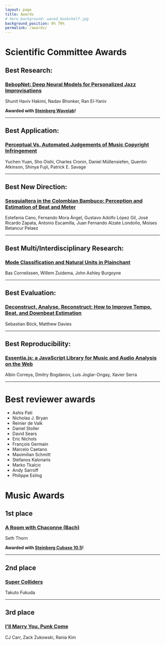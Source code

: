 ```yaml
---
layout: page
title: Awards
# hero_background: waved_bookshelf.jpg
background_position: 0% 70%
permalink: /awards/
---
```


# Scientific Committee Awards

## Best Research:
### [BebopNet: Deep Neural Models for Personalized Jazz Improvisations](https://program.ismir2020.net/poster_6-08.html)

Shunit Haviv Hakimi, Nadav Bhonker, Ran El-Yaniv 

**Awarded with [Steinberg Wavelab](https://new.steinberg.net/wavelab/)!**

--- 

## Best Application:

### [Perceptual Vs. Automated Judgements of Music Copyright Infringement ](https://program.ismir2020.net/poster_1-02.html)

Yuchen Yuan, Sho Oishi, Charles Cronin, Daniel Müllensiefen, Quentin Atkinson, Shinya Fujii, Patrick E. Savage 

---

## Best New Direction: 
### [Sesquialtera in the Colombian Bambuco: Perception and Estimation of Beat and Meter](https://program.ismir2020.net/poster_3-11.html)

Estefania Cano, Fernando Mora Ángel, Gustavo Adolfo López Gil, José Ricardo Zapata, Antonio Escamilla, Juan Fernando Alzate Londoño, Moises Betancur Pelaez 

---

## Best Multi/Interdisciplinary Research:
### [Mode Classification and Natural Units in Plainchant](https://program.ismir2020.net/poster_6-13.html)

Bas Cornelissen, Willem Zuidema, John Ashley Burgoyne 
 
---

## Best Evaluation: 
### [Deconstruct, Analyse, Reconstruct: How to Improve Tempo, Beat, and Downbeat Estimation](https://program.ismir2020.net/poster_4-14.html)

Sebastian Böck, Matthew Davies 
 
---

## Best Reproducibility: 
### [Essentia.js: a JavaScript Library for Music and Audio Analysis on the Web](https://program.ismir2020.net/poster_4-18.html)

Albin Correya, Dmitry Bogdanov, Luis Joglar-Ongay, Xavier Serra 

---

# Best reviewer awards

- Ashis Pati
- Nicholas J. Bryan
- Reinier de Valk 
- Daniel Stoller
- David Sears 
- Eric Nichols 
- François Germain 
- Marcelo Caetano 
- Maximilian Schmitt 
- Stefanos Kalonaris 
- Marko Tkalcic
- Andy Sarroff 
- Philippe Esling

# Music Awards

## 1st place
### [A Room with Chaconne (Bach)](https://program.ismir2020.net/music_389.html)

Seth Thorn

**Awarded with [Steinberg Cubase 10.5](https://new.steinberg.net/cubase/)!**

---

## 2nd place
### [Super Colliders](https://program.ismir2020.net/music_411.html)

Takuto Fukuda

---

## 3rd place
### [I'll Marry You, Punk Come](https://program.ismir2020.net/music_416.html)

CJ Carr, Zack Zukowski, Rania Kim
